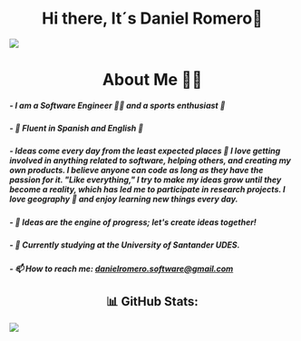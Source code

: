 <div align="center">
  <h1 align="center">Hi there, It´s Daniel Romero👋</h1>
</div>
<img src="https://i.imgur.com/YBwhPeH.png">




<div align ="center">
<h1>About Me 👨‍💻</h1>
</div>

<h5>- I am a <strong>Software Engineer</strong> 👩‍💻 and a sports enthusiast 🎾</h5>
<h5>- 🫰 Fluent in Spanish and English 🫰</h5>
<h5>- Ideas come every day from the least expected places 🙌 I love getting involved in anything related to software, helping others, and creating my own products. I believe anyone can code as long as they have the passion for it. "Like everything," I try to make my ideas grow until they become a reality, which has led me to participate in research projects. I love geography 🌄 and enjoy learning new things every day.</h5>
<h5>- 👾 Ideas are the engine of progress; let's create ideas together!</h5>
<h5>- 💬 Currently studying at the University of Santander UDES.</h5>
<h5>- 📫 How to reach me: <a href = "mailto:danielromero.software@gmail.com"> danielromero.software@gmail.com </a></h5>


<h2 align ="center"> 📊 GitHub Stats: </h2>

![](https://github-readme-stats.vercel.app/api/top-langs/?username=daniromero1410&theme=dark&hide_border=false&include_all_commits=false&count_private=true&layout=compact)






